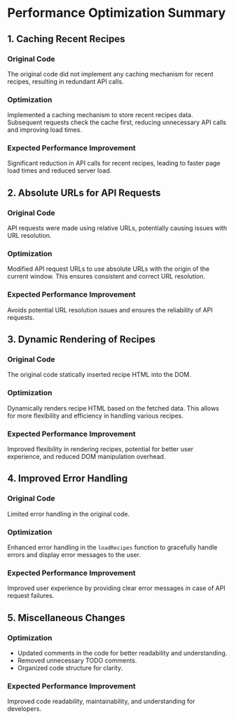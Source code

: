 # Performance Optimization Summary

## 1. Caching Recent Recipes

### Original Code
The original code did not implement any caching mechanism for recent recipes, resulting in redundant API calls.

### Optimization
Implemented a caching mechanism to store recent recipes data. Subsequent requests check the cache first, reducing unnecessary API calls and improving load times.

### Expected Performance Improvement
Significant reduction in API calls for recent recipes, leading to faster page load times and reduced server load.

## 2. Absolute URLs for API Requests

### Original Code
API requests were made using relative URLs, potentially causing issues with URL resolution.

### Optimization
Modified API request URLs to use absolute URLs with the origin of the current window. This ensures consistent and correct URL resolution.

### Expected Performance Improvement
Avoids potential URL resolution issues and ensures the reliability of API requests.

## 3. Dynamic Rendering of Recipes

### Original Code
The original code statically inserted recipe HTML into the DOM.

### Optimization
Dynamically renders recipe HTML based on the fetched data. This allows for more flexibility and efficiency in handling various recipes.

### Expected Performance Improvement
Improved flexibility in rendering recipes, potential for better user experience, and reduced DOM manipulation overhead.

## 4. Improved Error Handling

### Original Code
Limited error handling in the original code.

### Optimization
Enhanced error handling in the `loadRecipes` function to gracefully handle errors and display error messages to the user.

### Expected Performance Improvement
Improved user experience by providing clear error messages in case of API request failures.

## 5. Miscellaneous Changes

### Optimization
- Updated comments in the code for better readability and understanding.
- Removed unnecessary TODO comments.
- Organized code structure for clarity.

### Expected Performance Improvement
Improved code readability, maintainability, and understanding for developers.

